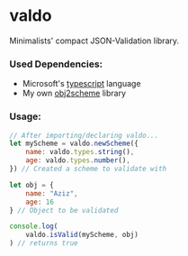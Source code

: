 
# valdo

Minimalists' compact JSON-Validation library.

### Used Dependencies:
- Microsoft's [typescript](https://github.com/microsoft/TypeScript) language
- My own [obj2scheme](https://github.com/AzizbekTheDev/obj2scheme) library

### Usage:

```js
// After importing/declaring valdo...
let myScheme = valdo.newScheme({
    name: valdo.types.string(),
    age: valdo.types.number(),
}) // Created a scheme to validate with

let obj = {
    name: "Aziz",
    age: 16
} // Object to be validated

console.log(
    valdo.isValid(myScheme, obj)
) // returns true
```

